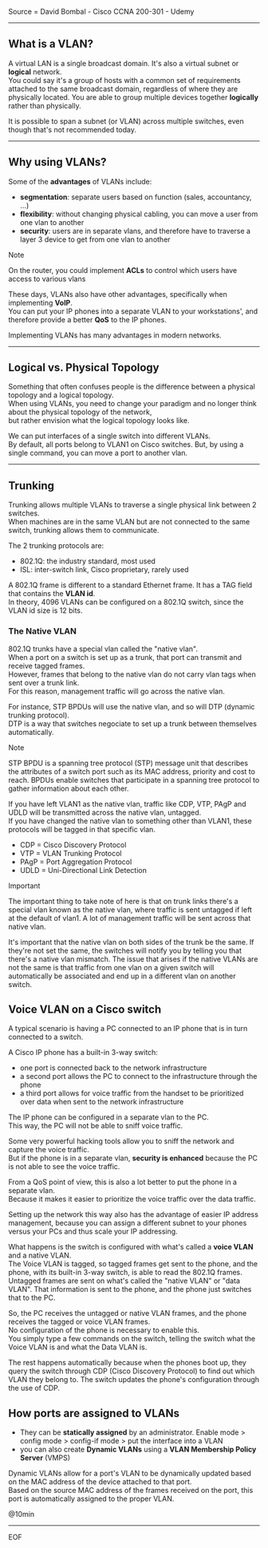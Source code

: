 Source = David Bombal - Cisco CCNA 200-301 - Udemy

---

## What is a VLAN?

A virtual LAN is a single broadcast domain. It's also a virtual subnet or **logical** network.  
You could say it's a group of hosts with a common set of requirements attached to the same broadcast domain, regardless 
of where they are physically located. You are able to group multiple devices together **logically** rather than physically.  

It is possible to span a subnet (or VLAN) across multiple switches, even though that's not recommended today.  

---

## Why using VLANs?

Some of the **advantages** of VLANs include:
- **segmentation**: separate users based on function (sales, accountancy, ...)
- **flexibility**: without changing physical cabling, you can move a user from one vlan to another
- **security**: users are in separate vlans, and therefore have to traverse a layer 3 device to get from one vlan to another

>[!note]
>On the router, you could implement **ACLs** to control which users have access to various vlans

These days, VLANs also have other advantages, specifically when implementing **VoIP**.  
You can put your IP phones into a separate VLAN to your workstations', and therefore provide a better **QoS** to the IP phones.  

Implementing VLANs has many advantages in modern networks.

---

## Logical vs. Physical Topology

Something that often confuses people is the difference between a physical topology and a logical topology.  
When using VLANs, you need to change your paradigm and no longer think about the physical topology of the network,  
but rather envision what the logical topology looks like.  

We can put interfaces of a single switch into different VLANs.  
By default, all ports belong to VLAN1 on Cisco switches. But, by using a single command, you can move a port to another vlan.  

---

## Trunking

Trunking allows multiple VLANs to traverse a single physical link between 2 switches.  
When machines are in the same VLAN but are not connected to the same switch, trunking allows them to communicate.  

The 2 trunking protocols are:
- 802.1Q: the industry standard, most used
- ISL: inter-switch link, Cisco proprietary, rarely used

A 802.1Q frame is different to a standard Ethernet frame. It has a TAG field that contains the **VLAN id**.  
In theory, 4096 VLANs can be configured on a 802.1Q switch, since the VLAN id size is 12 bits.  

### The Native VLAN

802.1Q trunks have a special vlan called the "native vlan".  
When a port on a switch is set up as a trunk, that port can transmit and receive tagged frames.  
However, frames that belong to the native vlan do not carry vlan tags when sent over a trunk link.  
For this reason, management traffic will go across the native vlan.  

For instance, STP BPDUs will use the native vlan, and so will DTP (dynamic trunking protocol).  
DTP is a way that switches negociate to set up a trunk between themselves automatically.

>[!note]
>STP BPDU is a spanning tree protocol (STP) message unit that describes the attributes of a switch port such as its MAC address, priority and cost to reach. BPDUs enable switches that participate in a spanning tree protocol to gather information about each other.

If you have left VLAN1 as the native vlan, traffic like CDP, VTP, PAgP and UDLD will be transmitted across the native vlan, untagged.  
If you have changed the native vlan to something other than VLAN1, these protocols will be tagged in that specific vlan.  

- CDP = Cisco Discovery Protocol
- VTP = VLAN Trunking Protocol
- PAgP = Port Aggregation Protocol
- UDLD = Uni-Directional Link Detection

>[!important]
>The important thing to take note of here is that on trunk links there's a special vlan known as the native vlan, where traffic is sent untagged if left at the default of vlan1. A lot of management traffic will be sent across that native vlan. 

It's important that the native vlan on both sides of the trunk be the same. If they're not set the same, the switches will notify you by telling you that there's a native vlan mismatch. The issue that arises if the native VLANs are not the same is that traffic from one vlan on a given switch will automatically be associated and end up in a different vlan on another switch.

## Voice VLAN on a Cisco switch

A typical scenario is having a PC connected to an IP phone that is in turn connected to a switch.  

A Cisco IP phone has a built-in 3-way switch:
- one port is connected back to the network infrastructure 
- a second port allows the PC to connect to the infrastructure through the phone
- a third port allows for voice traffic from the handset to be prioritized over data when sent to the network infrastructure

The IP phone can be configured in a separate vlan to the PC.  
This way, the PC will not be able to sniff voice traffic.  

Some very powerful hacking tools allow you to sniff the network and capture the voice traffic.  
But if the phone is in a separate vlan, **security is enhanced** because the PC is not able to see the voice traffic.  

From a QoS point of view, this is also a lot better to put the phone in a separate vlan.  
Because it makes it easier to prioritize the voice traffic over the data traffic.  

Setting up the network this way also has the advantage of easier IP address management, because you can assign a different subnet to your phones versus your PCs and thus scale your IP addressing.  

What happens is the switch is configured with what's called a **voice VLAN** and a native VLAN.  
The Voice VLAN is tagged, so tagged frames get sent to the phone, and the phone, with its built-in 3-way switch, is able to read the 802.1Q frames.  
Untagged frames are sent on what's called the "native VLAN" or "data VLAN". That information is sent to the phone, and the phone just switches that to the PC.   

So, the PC receives the untagged or native VLAN frames, and the phone receives the tagged or voice VLAN frames.  
No configuration of the phone is necessary to enable this.  
You simply type a few commands on the switch, telling the switch what the Voice VLAN is and what the Data VLAN is.

The rest happens automatically because when the phones boot up, they query the switch through CDP (Cisco Discovery Protocol) to find out which VLAN they belong to. The switch updates the phone's configuration through the use of CDP.

## How ports are assigned to VLANs

- They can be **statically assigned** by an administrator. Enable mode > config mode > config-if mode > put the interface into a VLAN
- you can also create **Dynamic VLANs** using a **VLAN Membership Policy Server** (VMPS)

Dynamic VLANs allow for a port's VLAN to be dynamically updated based on the MAC address of the device attached to that port.  
Based on the source MAC address of the frames received on the port, this port is automatically assigned to the proper VLAN.  

@10min




---
EOF
